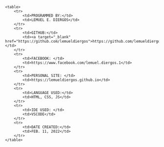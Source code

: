 <style>
        * {
            font-family: Arial;
        }

        td {
            width: 25vh;
        }

        td:nth-child(odd) {
            font-weight: bold;
        }
    </style>
    <table>
        <tr>
            <td>PROGRAMMED BY:</td>
            <td>LEMUEL E. DIERGOS</td>
        </tr>
        <tr>
            <td>GITHUB:</td>
            <td><a target="_blank" href="https://github.com/lemueldiergos">https://github.com/lemueldiergos</a></td>
        </tr>
        <tr>
            <td>FACEBOOK: </td>
            <td>https://www.facebook.com/lemuel.diergos.1</td>
        </tr>
        <tr>
            <td>PERSONAL SITE: </td>
            <td>https://lemueldiergos.github.io</td>
        </tr>
        <tr>
            <td>LANGUAGE USED:</td>
            <td>HTML, CSS, JS</td>
        </tr>
        <tr>
            <td>IDE USED: </td>
            <td>VSCODE</td>
        </tr>
        <tr>
            <td>DATE CREATED:</td>
            <td>FEB. 11, 2022</td>
        </tr>
    </table>
